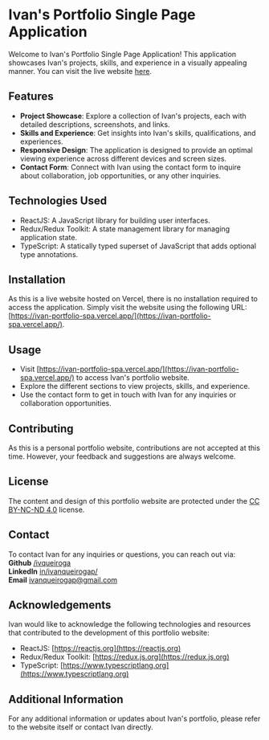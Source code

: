 # Ivan's Portfolio Single Page Application

Welcome to Ivan's Portfolio Single Page Application! This application showcases Ivan's projects, skills, and experience in a visually appealing manner. You can visit the live website [here](https://ivan-portfolio-spa.vercel.app/).

## Features

- **Project Showcase**: Explore a collection of Ivan's projects, each with detailed descriptions, screenshots, and links.
- **Skills and Experience**: Get insights into Ivan's skills, qualifications, and experiences.
- **Responsive Design**: The application is designed to provide an optimal viewing experience across different devices and screen sizes.
- **Contact Form**: Connect with Ivan using the contact form to inquire about collaboration, job opportunities, or any other inquiries.

## Technologies Used

- ReactJS: A JavaScript library for building user interfaces.
- Redux/Redux Toolkit: A state management library for managing application state.
- TypeScript: A statically typed superset of JavaScript that adds optional type annotations.

## Installation

As this is a live website hosted on Vercel, there is no installation required to access the application. Simply visit the website using the following URL: [https://ivan-portfolio-spa.vercel.app/](https://ivan-portfolio-spa.vercel.app/).

## Usage

- Visit [https://ivan-portfolio-spa.vercel.app/](https://ivan-portfolio-spa.vercel.app/) to access Ivan's portfolio website.
- Explore the different sections to view projects, skills, and experience.
- Use the contact form to get in touch with Ivan for any inquiries or collaboration opportunities.

## Contributing

As this is a personal portfolio website, contributions are not accepted at this time. However, your feedback and suggestions are always welcome.

## License

The content and design of this portfolio website are protected under the [CC BY-NC-ND 4.0](https://creativecommons.org/licenses/by-nc-nd/4.0/) license.

## Contact

To contact Ivan for any inquiries or questions, you can reach out via:<br/>
**Github**  [/ivqueiroga](https://github.com/ivqueiroga)<br/>
**LinkedIn**  [in/ivanqueirogap/](https://www.linkedin.com/in/ivanqueirogap/)<br/>
**Email**  [ivanqueirogap@gmail.com](mailto:ivanqueirogap@gmail.com)<br/>


## Acknowledgements

Ivan would like to acknowledge the following technologies and resources that contributed to the development of this portfolio website:

- ReactJS: [https://reactjs.org](https://reactjs.org)
- Redux/Redux Toolkit: [https://redux.js.org](https://redux.js.org)
- TypeScript: [https://www.typescriptlang.org](https://www.typescriptlang.org)

## Additional Information

For any additional information or updates about Ivan's portfolio, please refer to the website itself or contact Ivan directly.